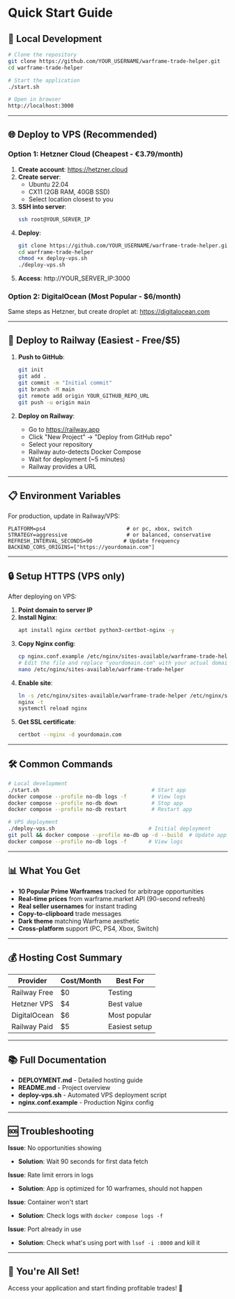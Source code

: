 # Quick Start Guide

## 🚀 Local Development

```bash
# Clone the repository
git clone https://github.com/YOUR_USERNAME/warframe-trade-helper.git
cd warframe-trade-helper

# Start the application
./start.sh

# Open in browser
http://localhost:3000
```

---

## 🌐 Deploy to VPS (Recommended)

### Option 1: Hetzner Cloud (Cheapest - €3.79/month)

1. **Create account**: https://hetzner.cloud
2. **Create server**: 
   - Ubuntu 22.04
   - CX11 (2GB RAM, 40GB SSD)
   - Select location closest to you
3. **SSH into server**:
   ```bash
   ssh root@YOUR_SERVER_IP
   ```
4. **Deploy**:
   ```bash
   git clone https://github.com/YOUR_USERNAME/warframe-trade-helper.git
   cd warframe-trade-helper
   chmod +x deploy-vps.sh
   ./deploy-vps.sh
   ```
5. **Access**: http://YOUR_SERVER_IP:3000

### Option 2: DigitalOcean (Most Popular - $6/month)

Same steps as Hetzner, but create droplet at: https://digitalocean.com

---

## 🎯 Deploy to Railway (Easiest - Free/$5)

1. **Push to GitHub**: 
   ```bash
   git init
   git add .
   git commit -m "Initial commit"
   git branch -M main
   git remote add origin YOUR_GITHUB_REPO_URL
   git push -u origin main
   ```

2. **Deploy on Railway**:
   - Go to https://railway.app
   - Click "New Project" → "Deploy from GitHub repo"
   - Select your repository
   - Railway auto-detects Docker Compose
   - Wait for deployment (~5 minutes)
   - Railway provides a URL

---

## 📋 Environment Variables

For production, update in Railway/VPS:

```env
PLATFORM=ps4                          # or pc, xbox, switch
STRATEGY=aggressive                   # or balanced, conservative
REFRESH_INTERVAL_SECONDS=90          # Update frequency
BACKEND_CORS_ORIGINS=["https://yourdomain.com"]
```

---

## 🔒 Setup HTTPS (VPS only)

After deploying on VPS:

1. **Point domain to server IP**
2. **Install Nginx**:
   ```bash
   apt install nginx certbot python3-certbot-nginx -y
   ```
3. **Copy Nginx config**:
   ```bash
   cp nginx.conf.example /etc/nginx/sites-available/warframe-trade-helper
   # Edit the file and replace "yourdomain.com" with your actual domain
   nano /etc/nginx/sites-available/warframe-trade-helper
   ```
4. **Enable site**:
   ```bash
   ln -s /etc/nginx/sites-available/warframe-trade-helper /etc/nginx/sites-enabled/
   nginx -t
   systemctl reload nginx
   ```
5. **Get SSL certificate**:
   ```bash
   certbot --nginx -d yourdomain.com
   ```

---

## 🛠️ Common Commands

```bash
# Local development
./start.sh                                    # Start app
docker compose --profile no-db logs -f        # View logs
docker compose --profile no-db down           # Stop app
docker compose --profile no-db restart        # Restart app

# VPS deployment
./deploy-vps.sh                              # Initial deployment
git pull && docker compose --profile no-db up -d --build  # Update app
docker compose --profile no-db logs -f       # View logs
```

---

## 📊 What You Get

- **10 Popular Prime Warframes** tracked for arbitrage opportunities
- **Real-time prices** from warframe.market API (90-second refresh)
- **Real seller usernames** for instant trading
- **Copy-to-clipboard** trade messages
- **Dark theme** matching Warframe aesthetic
- **Cross-platform** support (PC, PS4, Xbox, Switch)

---

## 💰 Hosting Cost Summary

| Provider | Cost/Month | Best For |
|----------|------------|----------|
| Railway Free | $0 | Testing |
| Hetzner VPS | $4 | Best value |
| DigitalOcean | $6 | Most popular |
| Railway Paid | $5 | Easiest setup |

---

## 📚 Full Documentation

- **DEPLOYMENT.md** - Detailed hosting guide
- **README.md** - Project overview
- **deploy-vps.sh** - Automated VPS deployment script
- **nginx.conf.example** - Production Nginx config

---

## 🆘 Troubleshooting

**Issue**: No opportunities showing
- **Solution**: Wait 90 seconds for first data fetch

**Issue**: Rate limit errors in logs
- **Solution**: App is optimized for 10 warframes, should not happen

**Issue**: Container won't start
- **Solution**: Check logs with `docker compose logs -f`

**Issue**: Port already in use
- **Solution**: Check what's using port with `lsof -i :8000` and kill it

---

## 🎉 You're All Set!

Access your application and start finding profitable trades! 🚀

